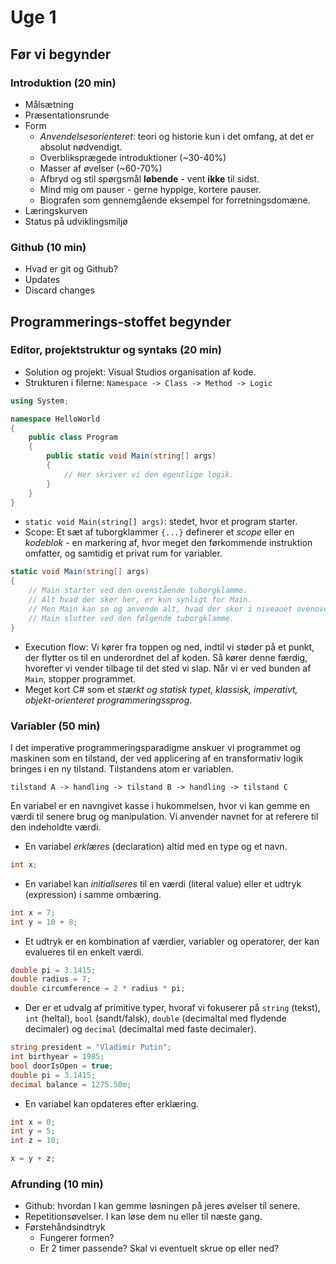 # Uge 1

## Før vi begynder

### Introduktion (20 min)

- Målsætning
- Præsentationsrunde
- Form
  - _Anvendelsesorienteret_: teori og historie kun i det omfang, at det er absolut nødvendigt.
  - Overbliksprægede introduktioner (~30-40%)
  - Masser af øvelser (~60-70%)
  - Afbryd og stil spørgsmål **løbende** - vent **ikke** til sidst.
  - Mind mig om pauser - gerne hyppige, kortere pauser.
  - Biografen som gennemgående eksempel for forretningsdomæne.
- Læringskurven
- Status på udviklingsmiljø

### Github (10 min)

- Hvad er git og Github?
- Updates
- Discard changes

## Programmerings-stoffet begynder

### Editor, projektstruktur og syntaks (20 min)

- Solution og projekt: Visual Studios organisation af kode.
- Strukturen i filerne: `Namespace -> Class -> Method -> Logic`
```csharp
using System;

namespace HelloWorld
{
    public class Program
    {
        public static void Main(string[] args) 
        {
            // Her skriver vi den egentlige logik.
        }
    }
}
```

- `static void Main(string[] args)`: stedet, hvor et program starter.
- Scope: Et sæt af tuborgklammer `{...}` definerer et _scope_ eller en _kodeblok_ - en markering af, hvor meget den førkommende instruktion omfatter, og samtidig et privat rum for variabler.

```csharp
static void Main(string[] args) 
{
    // Main starter ved den ovenstående tuborgklamme.
    // Alt hvad der sker her, er kun synligt for Main.
    // Men Main kan se og anvende alt, hvad der sker i niveauet ovenover.
    // Main slutter ved den følgende tuborgklamme.
}
```
- Execution flow: Vi kører fra toppen og ned, indtil vi støder på et punkt, der flytter os til en underordnet del af koden. Så kører denne færdig, hvorefter vi vender tilbage til det sted vi slap. Når vi er ved bunden af `Main`, stopper programmet.
- Meget kort C# som et _stærkt og statisk typet, klassisk, imperativt, objekt-orienteret programmeringssprog_.

### Variabler (50 min)

I det imperative programmeringsparadigme anskuer vi programmet og maskinen som en tilstand, der ved applicering af en transformativ logik bringes i en ny tilstand. Tilstandens atom er variablen.

`tilstand A -> handling -> tilstand B -> handling -> tilstand C`

En variabel er en navngivet kasse i hukommelsen, hvor vi kan gemme en værdi til senere brug og manipulation. Vi anvender navnet for at referere til den indeholdte værdi.

- En variabel _erklæres_ (declaration) altid med en type og et navn.
```csharp
int x;
```

- En variabel kan _initialiseres_ til en værdi (literal value) eller et udtryk (expression) i samme ombæring.
```csharp
int x = 7;
int y = 10 + 8;
```

- Et udtryk er en kombination af værdier, variabler og operatorer, der kan evalueres til en enkelt værdi.
```csharp
double pi = 3.1415;
double radius = 7;
double circumference = 2 * radius * pi;
```

- Der er et udvalg af primitive typer, hvoraf vi fokuserer på `string` (tekst), `int` (heltal), `bool` (sandt/falsk), `double` (decimaltal med flydende decimaler) og `decimal` (decimaltal med faste decimaler).
```csharp
string president = "Vladimir Putin";
int birthyear = 1985;
bool doorIsOpen = true;
double pi = 3.1415;
decimal balance = 1275.50m;
```

- En variabel kan opdateres efter erklæring.
```csharp
int x = 0;
int y = 5;
int z = 10;

x = y + z;
```

### Afrunding (10 min)

- Github: hvordan I kan gemme løsningen på jeres øvelser til senere.
- Repetitionsøvelser. I kan løse dem nu eller til næste gang.
- Førstehåndsindtryk
  - Fungerer formen?
  - Er 2 timer passende? Skal vi eventuelt skrue op eller ned?